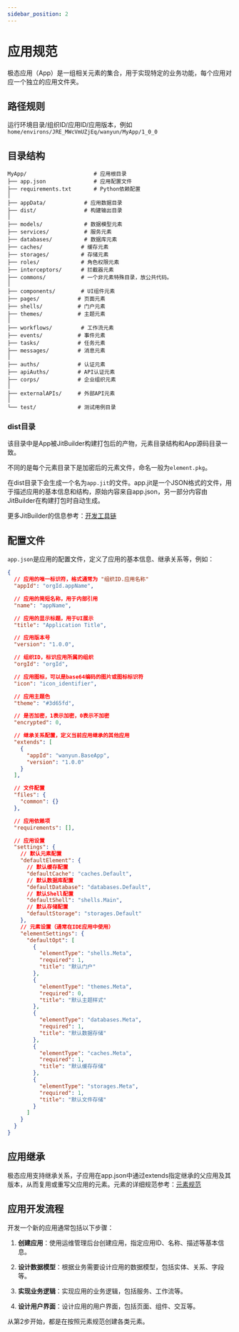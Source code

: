 ```yaml
---
sidebar_position: 2
---
```


# 应用规范

极态应用（App）是一组相关元素的集合，用于实现特定的业务功能，每个应用对应一个独立的应用文件夹。

## 路径规则

运行环境目录/组织ID/应用ID/应用版本，例如`home/environs/JRE_MWcVmUZjEq/wanyun/MyApp/1_0_0`

## 目录结构

```plaintext title="应用目录结构"
MyApp/                     # 应用根目录
├── app.json               # 应用配置文件
├── requirements.txt       # Python依赖配置
│
├── appData/            # 应用数据目录
├── dist/               # 构建输出目录
│
├── models/             # 数据模型元素
├── services/           # 服务元素
├── databases/          # 数据库元素
├── caches/            # 缓存元素
├── storages/          # 存储元素
├── roles/             # 角色权限元素
├── interceptors/      # 拦截器元素
├── commons/           # 一个非元素特殊目录，放公共代码。
│
├── components/        # UI组件元素
├── pages/            # 页面元素
├── shells/           # 门户元素
├── themes/           # 主题元素
│
├── workflows/         # 工作流元素
├── events/           # 事件元素
├── tasks/            # 任务元素
├── messages/         # 消息元素
│
├── auths/            # 认证元素
├── apiAuths/         # API认证元素
├── corps/            # 企业组织元素
│
├── externalAPIs/     # 外部API元素
│
└── test/             # 测试用例目录
```

### dist目录

该目录中是App被JitBuilder构建打包后的产物，元素目录结构和App源码目录一致。

不同的是每个元素目录下是加密后的元素文件，命名一般为`element.pkg`。

在dist目录下会生成一个名为`app.jit`的文件。app.jit是一个JSON格式的文件，用于描述应用的基本信息和结构，原始内容来自app.json，另一部分内容由JitBuilder在构建打包时自动生成。

更多JitBuilder的信息参考：[开发工具链](05开发工具链)

## 配置文件

`app.json`是应用的配置文件，定义了应用的基本信息、继承关系等，例如：

```json title="app.json"
{
  // 应用的唯一标识符，格式通常为 "组织ID.应用名称"
  "appId": "orgId.appName",

  // 应用的简短名称，用于内部引用
  "name": "appName",

  // 应用的显示标题，用于UI展示
  "title": "Application Title",

  // 应用版本号
  "version": "1.0.0",

  // 组织ID，标识应用所属的组织
  "orgId": "orgId",

  // 应用图标，可以是base64编码的图片或图标标识符
  "icon": "icon_identifier",

  // 应用主题色
  "theme": "#3d65fd",

  // 是否加密，1表示加密，0表示不加密
  "encrypted": 0,

  // 继承关系配置，定义当前应用继承的其他应用
  "extends": [
    {
      "appId": "wanyun.BaseApp",
      "version": "1.0.0"
    }
  ],

  // 文件配置
  "files": {
    "common": {}
  },

  // 应用依赖项
  "requirements": [],

  // 应用设置
  "settings": {
    // 默认元素配置
    "defaultElement": {
      // 默认缓存配置
      "defaultCache": "caches.Default",
      // 默认数据库配置
      "defaultDatabase": "databases.Default",
      // 默认Shell配置
      "defaultShell": "shells.Main",
      // 默认存储配置
      "defaultStorage": "storages.Default"
    },
    // 元素设置（通常在IDE应用中使用）
    "elementSettings": {
      "defaultOpt": [
        {
          "elementType": "shells.Meta",
          "required": 1,
          "title": "默认门户"
        },
        {
          "elementType": "themes.Meta",
          "required": 0,
          "title": "默认主题样式"
        },
        {
          "elementType": "databases.Meta",
          "required": 1,
          "title": "默认数据存储"
        },
        {
          "elementType": "caches.Meta",
          "required": 1,
          "title": "默认缓存存储"
        },
        {
          "elementType": "storages.Meta",
          "required": 1,
          "title": "默认文件存储"
        }
      ]
    }
  }
}
```

## 应用继承

极态应用支持继承关系，子应用在app.json中通过extends指定继承的父应用及其版本，从而复用或重写父应用的元素。元素的详细规范参考：[元素规范](03元素规范)

## 应用开发流程

开发一个新的应用通常包括以下步骤：

1.  **创建应用**：使用运维管理后台创建应用，指定应用ID、名称、描述等基本信息。
    
2.  **设计数据模型**：根据业务需要设计应用的数据模型，包括实体、关系、字段等。
    
3.  **实现业务逻辑**：实现应用的业务逻辑，包括服务、工作流等。
    
4.  **设计用户界面**：设计应用的用户界面，包括页面、组件、交互等。
    

从第2步开始，都是在按照元素规范创建各类元素。
